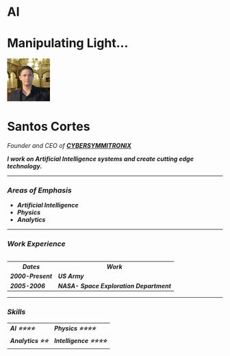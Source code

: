 # AI
# Manipulating Light...
<!DOCTYPE html>
<html>

<head>
  <meta charset="utf-8">
  
  <link rel="stylesheet" href="css/styles.css">

</head>
 <td><img src="Pictures\Santos Cortes.jfif" alt=""></td>
  <h1>Santos Cortes</h1>
        <p><em>Founder and CEO of <strong><a href="http:\\www.cybersymmitronix.com">CYBERSYMMITRONIX</a>
              <p>I work on Artificial Intelligence systems and create cutting edge technology.</p>
<body>
  <table cellspacing="20">
   
 
  <hr>
  <h3>Areas of Emphasis</h3>
  <ul>
    <li>Artificial Intelligence</li>
    <li>Physics</li>
    <li>Analytics</li>
  </ul>

  <hr>
  <h3>Work Experience </h3>
  <table cellspacing="10">
    <thread>
      <tr>
        <th>Dates</th>
        <th>Work</th>
      </tr>
    </thread>
    <tr>
      <td>2000-Present</td>
      <td>US Army</td>
    </tr>
    <tr>
      <td>2005-2006</td>
      <td>NASA- Space Exploration Department</td>
    </tr>

  </table>
  <hr>
  <h3>Skills </h3>
  <table cellspacing="10">
    <tr>
      <td>AI ⭐⭐⭐⭐ </td>
      <td>Physics ⭐⭐⭐⭐</td>
    </tr>
    <tr>
      <td>Analytics ⭐⭐</td>
      <td>Intelligence ⭐⭐⭐⭐</td>
    </tr>
 
</html>
